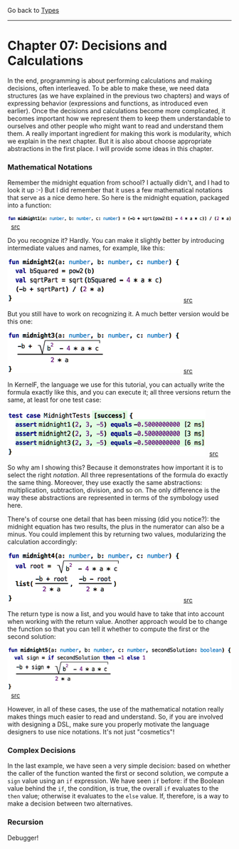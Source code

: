 
Go back to [Types](../chapter06_collections/index.md)

<hr/>

# Chapter 07: Decisions and Calculations

In the end, programming is about performing calculations and making decisions,
often interleaved. To be able to make these, we need data structures (as we
have explained in the previous two chapters) and ways of expressing behavior
(expressions and functions, as introduced even earlier). Once the decisions
and calculations become more complicated, it becomes important how we 
represent them to keep them understandable to ourselves and other people
who might want to read and understand them them. A really important ingredient
for making this work is modularity, which we explain in the next chapter.
But it is also about choose appropriate abstractions in the first place. I 
will provide some ideas in this chapter.

### Mathematical Notations

Remember the midnight equation from school? I actually didn't, and I had
to look it up :-) But I did remember that it uses a few mathematical 
notations that serve as a nice demo here. So here is the midnight equation,
packaged into a function:

![](Decisions/midnight1.png)&nbsp;&nbsp;[src](http://127.0.0.1:63320/node?ref=r%3Af86acbf6-5925-4972-9b81-61d10c38bde1%28programmingBasicsCore.chapter07_decAndCalc%29%2F311056592387669028)

Do you recognize it? Hardly. You can make it slightly better by introducing
intermediate values and names, for example, like this:

![](Decisions/midnight2.png)&nbsp;&nbsp;[src](http://127.0.0.1:63320/node?ref=r%3Af86acbf6-5925-4972-9b81-61d10c38bde1%28chapter07_decAndCalc%29%2F311056592387779123)

But you still have to work on recognizing it. A much better version would
be this one:

![](Decisions/midnight3.png)&nbsp;&nbsp;[src](http://127.0.0.1:63320/node?ref=r%3Af86acbf6-5925-4972-9b81-61d10c38bde1%28chapter07_decAndCalc%29%2F311056592387760470)

In KernelF, the language we use for this tutorial, you can actually write
the formula exactly like this, and you can execute it; all three versions
return the same, at least for one test case:

![](Decisions/midnight3_tests.png)&nbsp;&nbsp;[src](http://127.0.0.1:63320/node?ref=r%3Af86acbf6-5925-4972-9b81-61d10c38bde1%28chapter07_decAndCalc%29%2F311056592387818002)

So why am I showing this? Because it demonstrates how important it is to 
select the right _notation_. All three representations of the formula do 
exactly the same thing. Moreover, they use exactly the same abstractions:
multiplication, subtraction, division, and so on. The only difference is
the way these abstractions are represented in terms of the symbology used
here. 

There's of course one detail that has been missing (did you notice?): the
midnight equation has two results, the plus in the numerator can also be
a minus. You could implement this by returning two values, modularizing
the calculation accordingly:

![](Decisions/midnight4.png)&nbsp;&nbsp;[src](http://127.0.0.1:63320/node?ref=r%3Af86acbf6-5925-4972-9b81-61d10c38bde1%28chapter07_decAndCalc%29%2F311056592387894925)

The return type is now a list, and you would have to take that into account
when working with the return value. Another approach would be to change the function so that you can tell it whether to compute the first or the second solution: 

![](Decisions/midnight5.png)&nbsp;&nbsp;[src](http://127.0.0.1:63320/node?ref=r%3Af86acbf6-5925-4972-9b81-61d10c38bde1%28chapter07_decAndCalc%29%2F311056592387904856)

However, in all of these cases, the use of the mathematical notation really
makes things much easier to read and understand. So, if you are involved
with designing a DSL, make sure you properly motivate the language designers
to use nice notations. It's not just "cosmetics"!


### Complex Decisions

In the last example, we have seen a very simple decision: based on whether
the caller of the function wanted the first or second solution, we compute
a `sign` value using an `if` expression. We have seen `if` before: if the
Boolean value behind the `if`, the condition, is true, the overall `if`
evaluates to the `then` value; otherwise it evaluates to the `else` value.
If, therefore, is a way to make a decision between two alternatives.
 


### Recursion























Debugger!
